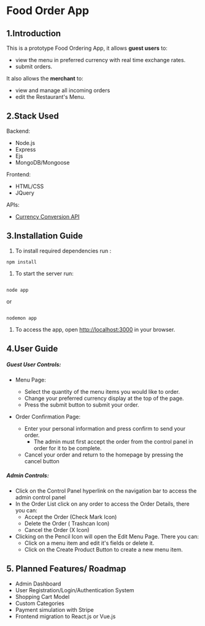 # Food Order App

## 1.Introduction


This is a prototype Food Ordering App, it allows __guest users__ to:
* view the menu in preferred currency with real time exchange rates.
* submit orders. 

It also allows the __merchant__ to: 
* view and manage all incoming orders
* edit the Restaurant's Menu.

## 2.Stack Used

Backend:
* Node.js 
* Express
* Ejs
* MongoDB/Mongoose

Frontend:

* HTML/CSS
* JQuery

APIs:

* [Currency Conversion API](https://api-ninjas.com/api/convertcurrency)

## 3.Installation Guide



 1. To install required dependencies run :

 ~~~
 npm install

 ~~~

 1. To start the server run:

 ~~~

 node app

 ~~~
 
 or 
 
 ~~~

 nodemon app

 ~~~
 
 1. To access the app, open [http://localhost:3000](http://localhost:3000) in your browser.
 
 
 ## 4.User Guide
 ##### Guest User Controls:
  * Menu Page:
 
    * Select the quantity of the menu items you would like to order.
    * Change your preferred currency display at the top of the page.
    * Press the submit button to submit your order.

*  Order Confirmation Page:
    * Enter your personal information and press confirm to send your order.
        * The admin must first accept the order from the control panel in order for it to be complete.
    * Cancel your order and return to the homepage by pressing the cancel button
    
##### Admin Controls:

* Click on the Control Panel hyperlink on the navigation bar to access the admin control panel
* In the Order List click on any order to access the Order Details, there you can:
    * Accept the Order (Check Mark Icon)
    * Delete the Order ( Trashcan Icon)
    * Cancel the Order (X Icon)
* Clicking on the Pencil Icon will open the Edit Menu Page. There you can:
    * Click on a menu item and edit it's fields or delete it.
    * Click on the Create Product Button to create a new menu item.
    
    
    
    
 
 ## 5. Planned Features/ Roadmap
 * Admin Dashboard
 * User Registration/Login/Authentication System
 * Shopping Cart Model
 * Custom Categories
 * Payment simulation with Stripe
 * Frontend migration to React.js or Vue.js
 
 
 
 